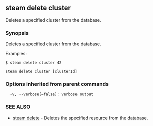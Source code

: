 ## steam delete cluster

Deletes a specified cluster from the database.

### Synopsis


Deletes a specified cluster from the database.

Examples:
	
	$ steam delete cluster 42

```
steam delete cluster [clusterId]
```

### Options inherited from parent commands

```
  -v, --verbose[=false]: verbose output
```

### SEE ALSO
* [steam delete](steam_delete.md)	 - Deletes the specified resource from the database.

